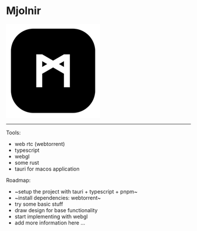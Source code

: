 # Mjolnir

![App Icon](/src-tauri/icons/256x256.png)

---

Tools:
- web rtc (webtorrent)
- typescript
- webgl
- some rust
- tauri for macos application

Roadmap:
- ~setup the project with tauri + typescript + pnpm~
- ~install dependencies: webtorrent~
- try some basic stuff
- draw design for base functionality
- start implementing with webgl
- add more information here ...
